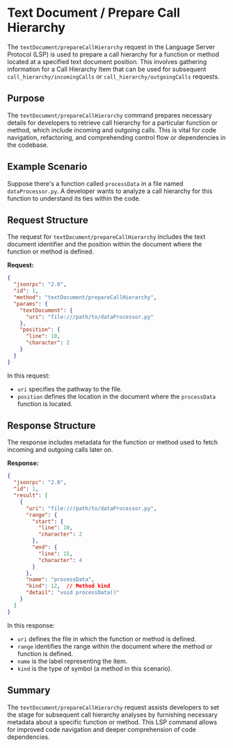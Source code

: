 # Text Document / Prepare Call Hierarchy

The `textDocument/prepareCallHierarchy` request in the Language Server Protocol (LSP) is used to prepare a call hierarchy for a function or method located at a specified text document position. This involves gathering information for a Call Hierarchy Item that can be used for subsequent `call_hierarchy/incomingCalls` or `call_hierarchy/outgoingCalls` requests.

## Purpose

The `textDocument/prepareCallHierarchy` command prepares necessary details for developers to retrieve call hierarchy for a particular function or method, which include incoming and outgoing calls. This is vital for code navigation, refactoring, and comprehending control flow or dependencies in the codebase.

## Example Scenario

Suppose there's a function called `processData` in a file named `dataProcessor.py`. A developer wants to analyze a call hierarchy for this function to understand its ties within the code.

## Request Structure

The request for `textDocument/prepareCallHierarchy` includes the text document identifier and the position within the document where the function or method is defined.

**Request:**

```json
{
  "jsonrpc": "2.0",
  "id": 1,
  "method": "textDocument/prepareCallHierarchy",
  "params": {
    "textDocument": {
      "uri": "file:///path/to/dataProcessor.py"
    },
    "position": {
      "line": 10,
      "character": 2
    }
  }
}
```

In this request:
- `uri` specifies the pathway to the file.
- `position` defines the location in the document where the `processData` function is located.

## Response Structure

The response includes metadata for the function or method used to fetch incoming and outgoing calls later on.

**Response:**

```json
{
  "jsonrpc": "2.0",
  "id": 1,
  "result": [
    {
      "uri": "file:///path/to/dataProcessor.py",
      "range": {
        "start": {
          "line": 10,
          "character": 2
        },
        "end": {
          "line": 15,
          "character": 4
        }
      },
      "name": "processData",
      "kind": 12,  // Method kind
      "detail": "void processData()"
    }
  ]
}
```

In this response:
- `uri` defines the file in which the function or method is defined.
- `range` identifies the range within the document where the method or function is defined.
- `name` is the label representing the item.
- `kind` is the type of symbol (a method in this scenario).

## Summary

The `textDocument/prepareCallHierarchy` request assists developers to set the stage for subsequent call hierarchy analyses by furnishing necessary metadata about a specific function or method. This LSP command allows for improved code navigation and deeper comprehension of code dependencies.